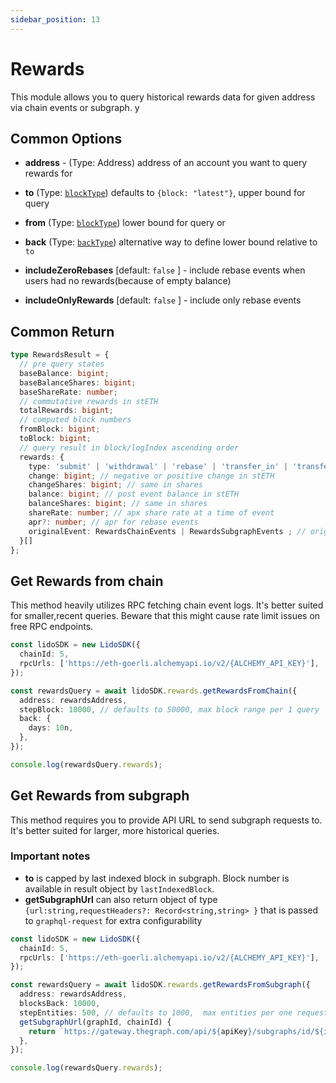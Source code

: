 ```yaml
---
sidebar_position: 13
---
```


# Rewards

This module allows you to query historical rewards data for given address via chain events or subgraph.
y

## Common Options

- **address** - (Type: Address) address of an account you want to query rewards for
- **to** (Type: [`blockType`](/methods/lido-events#getrebaseevents)) defaults to `{block: "latest"}`, upper bound for query

- **from** (Type: [`blockType`](/methods/lido-events#getrebaseevents)) lower bound for query
  or
- **back** (Type: [`backType`](/methods/lido-events#getrebaseevents)) alternative way to define lower bound relative to `to`

- **includeZeroRebases** [default: `false` ] - include rebase events when users had no rewards(because of empty balance)
- **includeOnlyRewards** [default: `false` ] - include only rebase events

## Common Return

```Typescript
type RewardsResult = {
  // pre query states
  baseBalance: bigint;
  baseBalanceShares: bigint;
  baseShareRate: number;
  // commutative rewards in stETH
  totalRewards: bigint;
  // computed block numbers
  fromBlock: bigint;
  toBlock: bigint;
  // query result in block/logIndex ascending order
  rewards: {
    type: 'submit' | 'withdrawal' | 'rebase' | 'transfer_in' | 'transfer_out';
    change: bigint; // negative or positive change in stETH
    changeShares: bigint; // same in shares
    balance: bigint; // post event balance in stETH
    balanceShares: bigint; // same in shares
    shareRate: number; // apx share rate at a time of event
    apr?: number; // apr for rebase events
    originalEvent: RewardsChainEvents | RewardsSubgraphEvents ; // original event from chain/subgraph, contains extra info
  }[]
};
```

## Get Rewards from chain

This method heavily utilizes RPC fetching chain event logs. It's better suited for smaller,recent queries. Beware that this might cause rate limit issues on free RPC endpoints.

```ts
const lidoSDK = new LidoSDK({
  chainId: 5,
  rpcUrls: ['https://eth-goerli.alchemyapi.io/v2/{ALCHEMY_API_KEY}'],
});

const rewardsQuery = await lidoSDK.rewards.getRewardsFromChain({
  address: rewardsAddress,
  stepBlock: 10000, // defaults to 50000, max block range per 1 query
  back: {
    days: 10n,
  },
});

console.log(rewardsQuery.rewards);
```

## Get Rewards from subgraph

This method requires you to provide API URL to send subgraph requests to. It's better suited for larger, more historical queries.

### Important notes

- **to** is capped by last indexed block in subgraph. Block number is available in result object by `lastIndexedBlock`.
- **getSubgraphUrl** can also return object of type `{url:string,requestHeaders?: Record<string,string> }` that is passed to `graphql-request` for extra configurability

```ts
const lidoSDK = new LidoSDK({
  chainId: 5,
  rpcUrls: ['https://eth-goerli.alchemyapi.io/v2/{ALCHEMY_API_KEY}'],
});

const rewardsQuery = await lidoSDK.rewards.getRewardsFromSubgraph({
  address: rewardsAddress,
  blocksBack: 10000,
  stepEntities: 500, // defaults to 1000,  max entities per one request to endpoint
  getSubgraphUrl(graphId, chainId) {
    return `https://gateway.thegraph.com/api/${apiKey}/subgraphs/id/${id}`;
  },
});

console.log(rewardsQuery.rewards);
```
